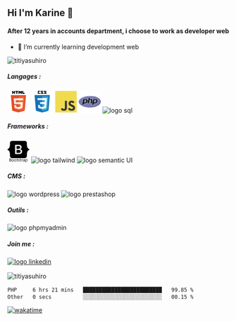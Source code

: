## Hi I'm Karine 👋

#### After 12 years in accounts department, i choose to work as developer web

- 🌱 I’m currently learning development web

<p align="left"><img src="https://komarev.com/ghpvc/?username=titiyasuhiro&label=Profile%20views&color=0e75b6&style=flat" alt="titiyasuhiro"/></p>

##### Langages : 
<img src="https://raw.githubusercontent.com/devicons/devicon/master/icons/html5/html5-original-wordmark.svg" alt="logo html" width="50" height="50"> <img src="https://raw.githubusercontent.com/devicons/devicon/master/icons/css3/css3-original-wordmark.svg" alt="logo css" width="50" height="50"> <img src="https://raw.githubusercontent.com/devicons/devicon/master/icons/javascript/javascript-original.svg" alt="logo js" width="50" height="50"> <img src="https://raw.githubusercontent.com/devicons/devicon/master/icons/php/php-original.svg" alt="logo php" width="50" height="50"> <img src="https://logodix.com/logo/541959.jpg" alt="logo sql" width="50" height="50">

##### Frameworks : 
<img src="https://raw.githubusercontent.com/devicons/devicon/master/icons/bootstrap/bootstrap-plain-wordmark.svg" alt="logo php" width="50" height="50"> <img src="https://getlogovector.com/wp-content/uploads/2021/01/tailwind-css-logo-vector.png" alt="logo tailwind" width="80" height="60"> <img src="https://cdn.freebiesupply.com/logos/thumbs/2x/semantic-ui-logo.png" alt="logo semantic UI" width="60" height="50">

##### CMS : 
<img src="https://logos-world.net/wp-content/uploads/2020/10/WordPress-Logo.png" alt="logo wordpress" width="80" height="50">
<img src="https://www.getpagespeed.com/wp-content/uploads/2017/12/Vertical-Logo-2015.png" alt="logo prestashop" width="60" height="50">

##### Outils :
<img src="https://www.phpmyadmin.net/static/images/logo-og.png" alt="logo phpmyadmin" width="60" height="50"> 

##### Join me : 
<a href="https://www.linkedin.com/in/karine-gard%C3%A8re-2aa6b465/
"><img src="https://raw.githubusercontent.com/rahuldkjain/github-profile-readme-generator/master/src/images/icons/Social/linked-in-alt.svg" alt="logo linkedin" width="40" height="40"></a>

<p><img align="center" src="https://github-readme-streak-stats.herokuapp.com/?user=titiyasuhiro&" alt="titiyasuhiro" /></p>

<!--START_SECTION:waka-->

```text
PHP     6 hrs 21 mins   █████████████████████████   99.85 %
Other   0 secs          ░░░░░░░░░░░░░░░░░░░░░░░░░   00.15 %
```

<!--END_SECTION:waka-->
[![wakatime](https://wakatime.com/badge/user/e42050be-3e63-4d7d-a312-7ee717562fc3.svg)](https://wakatime.com/@e42050be-3e63-4d7d-a312-7ee717562fc3)
